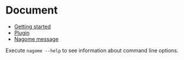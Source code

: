 Document
========

+   [Getting started](./getting_started.md)
+   [Plugin](./plugin.md)
+   [Nagome message](./nagome_message.md)

Execute `nagome --help` to see information about command line options.
